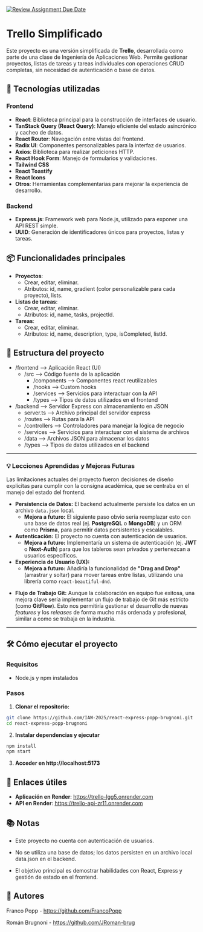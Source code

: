 [![Review Assignment Due Date](https://classroom.github.com/assets/deadline-readme-button-22041afd0340ce965d47ae6ef1cefeee28c7c493a6346c4f15d667ab976d596c.svg)](https://classroom.github.com/a/aZzykbwC)

# Trello Simplificado

Este proyecto es una versión simplificada de **Trello**, desarrollada como parte de una clase de Ingeniería de Aplicaciones Web. Permite gestionar proyectos, listas de tareas y tareas individuales con operaciones CRUD completas, sin necesidad de autenticación o base de datos.

## 🚀 Tecnologías utilizadas

### Frontend

- **React**: Biblioteca principal para la construcción de interfaces de usuario.
- **TanStack Query (React Query)**: Manejo eficiente del estado asincrónico y cacheo de datos.
- **React Router**: Navegación entre vistas del frontend.
- **Radix UI**: Componentes personalizables para la interfaz de usuarios.
- **Axios**: Biblioteca para realizar peticiones HTTP.
- **React Hook Form**: Manejo de formularios y validaciones.
- **Tailwind CSS**
- **React Toastify**
- **React Icons**
- **Otros**: Herramientas complementarias para mejorar la experiencia de desarrollo.

### Backend

- **Express.js**: Framework web para Node.js, utilizado para exponer una API REST simple.
- **UUID**: Generación de identificadores únicos para proyectos, listas y tareas.

## 📦 Funcionalidades principales

- **Proyectos**:
  - Crear, editar, eliminar.
  - Atributos: id, name, gradient (color personalizable para cada proyecto), lists.
- **Listas de tareas**:
  - Crear, editar, eliminar.
  - Atributos: id, name, tasks, projectId.
- **Tareas**:
  - Crear, editar, eliminar.
  - Atributos: id, name, description, type, isCompleted, listId.

## 📁 Estructura del proyecto

- /frontend --> Aplicación React (UI)
  - /src --> Código fuente de la aplicación
    - /components --> Componentes react reutilizables
    - /hooks --> Custom hooks
    - /services --> Servicios para interactuar con la API
    - /types --> Tipos de datos utilizados en el frontend
- /backend --> Servidor Express con almacenamiento en JSON
  - server.ts --> Archivo principal del servidor express
  - /routes --> Rutas para la API
  - /controllers --> Controladores para manejar la lógica de negocio
  - /services --> Servicios para interactuar con el sistema de archivos
  - /data --> Archivos JSON para almacenar los datos
  - /types --> Tipos de datos utilizados en el backend

---

### 💡 Lecciones Aprendidas y Mejoras Futuras

Las limitaciones actuales del proyecto fueron decisiones de diseño explícitas para cumplir con la consigna académica, que se centraba en el manejo del estado del frontend.

- **Persistencia de Datos:** El backend actualmente persiste los datos en un archivo `data.json` local.
  - **Mejora a futuro:** El siguiente paso obvio sería reemplazar esto con una base de datos real (ej. **PostgreSQL** o **MongoDB**) y un ORM como **Prisma**, para permitir datos persistentes y escalables.
- **Autenticación:** El proyecto no cuenta con autenticación de usuarios.
  - **Mejora a futuro:** Implementaría un sistema de autenticación (ej. **JWT** o **Next-Auth**) para que los tableros sean privados y pertenezcan a usuarios específicos.
- **Experiencia de Usuario (UX):**
  - **Mejora a futuro:** Añadiría la funcionalidad de **"Drag and Drop"** (arrastrar y soltar) para mover tareas entre listas, utilizando una librería como `react-beautiful-dnd`.

* **Flujo de Trabajo Git:** Aunque la colaboración en equipo fue exitosa, una mejora clave sería implementar un flujo de trabajo de Git más estricto (como **GitFlow**). Esto nos permitiría gestionar el desarrollo de nuevas _features_ y los _releases_ de forma mucho más ordenada y profesional, similar a como se trabaja en la industria.

---

## 🛠️ Cómo ejecutar el proyecto

### Requisitos

- Node.js y npm instalados

### Pasos

1. **Clonar el repositorio:**

```bash
git clone https://github.com/IAW-2025/react-express-popp-brugnoni.git
cd react-express-popp-brugnoni
```

2. **Instalar dependencias y ejecutar**

```bash
npm install
npm start
```

3. **Acceder en http://localhost:5173**

## :link: Enlaces útiles

- **Aplicación en Render**: https://trello-lgg5.onrender.com
- **API en Render**: https://trello-api-zr11.onrender.com

## 📚 Notas

- Este proyecto no cuenta con autenticación de usuarios.

- No se utiliza una base de datos; los datos persisten en un archivo local data.json en el backend.

- El objetivo principal es demostrar habilidades con React, Express y gestión de estado en el frontend.

## 📖 Autores

Franco Popp - https://github.com/FrancoPopp

Román Brugnoni - https://github.com/JRoman-brug
